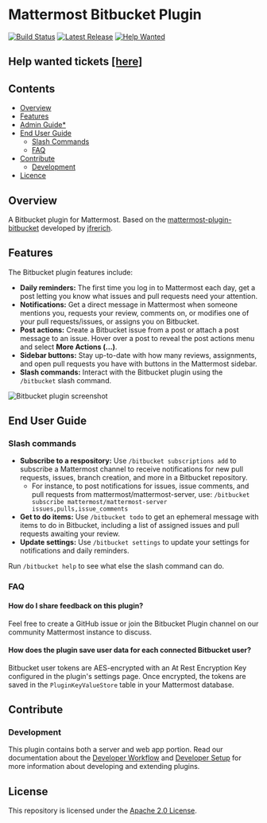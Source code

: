# Mattermost Bitbucket Plugin

[![Build Status](https://github.com/mattermost/mattermost-plugin-bitbucket/actions/workflows/ci.yml/badge.svg)](https://github.com/mattermost/mattermost-plugin-bitbucket/actions/workflows/ci.yml)
[![Latest Release](https://img.shields.io/github/v/release/mattermost/mattermost-plugin-bitbucket?style=flat-square)](https://github.com/mattermost/mattermost-plugin-bitbucket/releases)
[![Help Wanted](https://img.shields.io/github/issues/mattermost/mattermost-plugin-bitbucket?style=flat-square&color=brightgreen&label=Help%20Wanted)](https://github.com/mattermost/mattermost-plugin-bitbucket/issues?q=is%3Aissue+is%3Aopen+label%3A%22Help+Wanted%22)

## Help wanted tickets [[here]](https://github.com/mattermost/mattermost-plugin-bitbucket/issues?q=is%3Aissue+is%3Aopen+label%3A%22Help+Wanted%22)

## Contents

- [Overview](#overview)
- [Features](#features)
- [Admin Guide\*](docs\admin-guide.md)
- [End User Guide](#end-user-guide)
  - [Slash Commands](#slash-commands)
  - [FAQ](#faq)
- [Contribute](#contribute)
  - [Development](#development)
- [Licence](#license)

## Overview

A Bitbucket plugin for Mattermost. Based on the [mattermost-plugin-bitbucket](https://github.com/jfrerich/mattermost-plugin-bitbucket) developed by [jfrerich](https://github.com/jfrerich).

## Features

The Bitbucket plugin features include:

- **Daily reminders:** The first time you log in to Mattermost each day, get a post letting you know what issues and pull requests need your attention.
- **Notifications:** Get a direct message in Mattermost when someone mentions you, requests your review, comments on, or modifies one of your pull requests/issues, or assigns you on Bitbucket.
- **Post actions:** Create a Bitbucket issue from a post or attach a post message to an issue. Hover over a post to reveal the post actions menu and select **More Actions \(...\)**.
- **Sidebar buttons:** Stay up-to-date with how many reviews, assignments, and open pull requests you have with buttons in the Mattermost sidebar.
- **Slash commands:** Interact with the Bitbucket plugin using the `/bitbucket` slash command.

![Bitbucket plugin screenshot](https://user-images.githubusercontent.com/45372453/97643091-114a1500-1a47-11eb-9863-2e0e308706ea.png)

## End User Guide

### Slash commands

- **Subscribe to a respository:** Use `/bitbucket subscriptions add` to subscribe a Mattermost channel to receive notifications for new pull requests, issues, branch creation, and more in a Bitbucket repository.
  - For instance, to post notifications for issues, issue comments, and pull requests from mattermost/mattermost-server, use: `/bitbucket subscribe mattermost/mattermost-server issues,pulls,issue_comments`
- **Get to do items:** Use `/bitbucket todo` to get an ephemeral message with items to do in Bitbucket, including a list of assigned issues and pull requests awaiting your review.
- **Update settings:** Use `/bitbucket settings` to update your settings for notifications and daily reminders.

Run `/bitbucket help` to see what else the slash command can do.

### FAQ

#### How do I share feedback on this plugin?

Feel free to create a GitHub issue or join the Bitbucket Plugin channel on our community Mattermost instance to discuss.

#### How does the plugin save user data for each connected Bitbucket user?

Bitbucket user tokens are AES-encrypted with an At Rest Encryption Key configured in the plugin's settings page. Once encrypted, the tokens are saved in the `PluginKeyValueStore` table in your Mattermost database.

## Contribute

### Development

This plugin contains both a server and web app portion. Read our documentation about the [Developer Workflow](https://developers.mattermost.com/extend/plugins/developer-workflow/) and [Developer Setup](https://developers.mattermost.com/extend/plugins/developer-setup/) for more information about developing and extending plugins.

## License

This repository is licensed under the [Apache 2.0 License](https://github.com/mattermost/mattermost-plugin-bitbucket/blob/master/LICENSE).
